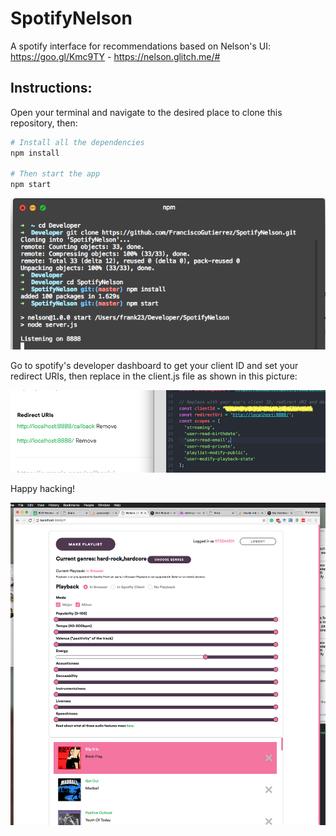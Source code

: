 # SpotifyNelson
A spotify interface for recommendations based on Nelson's UI: https://goo.gl/Kmc9TY - https://nelson.glitch.me/#

## Instructions: 

Open your terminal and navigate to the desired place to clone this repository, then:

```bash
# Install all the dependencies
npm install

# Then start the app
npm start
```

<img src="instructions.png"/>

Go to spotify's developer dashboard to get your client ID and set your redirect URIs, then replace in the client.js file as shown in this picture:

<img src="screenshot.png"/>


Happy hacking!


<img src="works.png"/>
